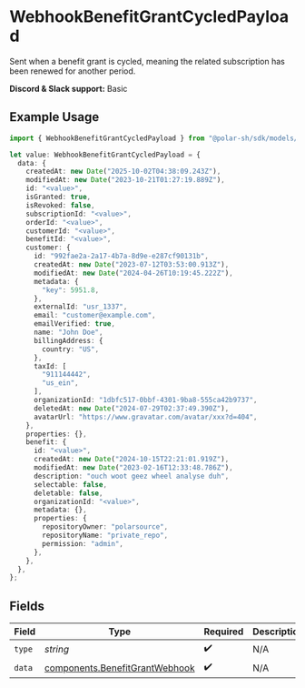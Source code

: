 # WebhookBenefitGrantCycledPayload

Sent when a benefit grant is cycled,
meaning the related subscription has been renewed for another period.

**Discord & Slack support:** Basic

## Example Usage

```typescript
import { WebhookBenefitGrantCycledPayload } from "@polar-sh/sdk/models/components/webhookbenefitgrantcycledpayload.js";

let value: WebhookBenefitGrantCycledPayload = {
  data: {
    createdAt: new Date("2025-10-02T04:38:09.243Z"),
    modifiedAt: new Date("2023-10-21T01:27:19.889Z"),
    id: "<value>",
    isGranted: true,
    isRevoked: false,
    subscriptionId: "<value>",
    orderId: "<value>",
    customerId: "<value>",
    benefitId: "<value>",
    customer: {
      id: "992fae2a-2a17-4b7a-8d9e-e287cf90131b",
      createdAt: new Date("2023-07-12T03:53:00.913Z"),
      modifiedAt: new Date("2024-04-26T10:19:45.222Z"),
      metadata: {
        "key": 5951.8,
      },
      externalId: "usr_1337",
      email: "customer@example.com",
      emailVerified: true,
      name: "John Doe",
      billingAddress: {
        country: "US",
      },
      taxId: [
        "911144442",
        "us_ein",
      ],
      organizationId: "1dbfc517-0bbf-4301-9ba8-555ca42b9737",
      deletedAt: new Date("2024-07-29T02:37:49.390Z"),
      avatarUrl: "https://www.gravatar.com/avatar/xxx?d=404",
    },
    properties: {},
    benefit: {
      id: "<value>",
      createdAt: new Date("2024-10-15T22:21:01.919Z"),
      modifiedAt: new Date("2023-02-16T12:33:48.786Z"),
      description: "ouch woot geez wheel analyse duh",
      selectable: false,
      deletable: false,
      organizationId: "<value>",
      metadata: {},
      properties: {
        repositoryOwner: "polarsource",
        repositoryName: "private_repo",
        permission: "admin",
      },
    },
  },
};
```

## Fields

| Field                                                                            | Type                                                                             | Required                                                                         | Description                                                                      | Example                                                                          |
| -------------------------------------------------------------------------------- | -------------------------------------------------------------------------------- | -------------------------------------------------------------------------------- | -------------------------------------------------------------------------------- | -------------------------------------------------------------------------------- |
| `type`                                                                           | *string*                                                                         | :heavy_check_mark:                                                               | N/A                                                                              | benefit_grant.cycled                                                             |
| `data`                                                                           | [components.BenefitGrantWebhook](../../models/components/benefitgrantwebhook.md) | :heavy_check_mark:                                                               | N/A                                                                              |                                                                                  |